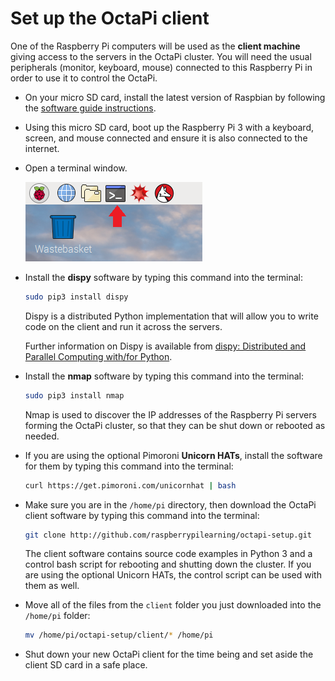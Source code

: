 # Set up the OctaPi client

One of the Raspberry Pi computers will be used as the **client machine** giving access to the servers in the OctaPi cluster. You will need the usual peripherals (monitor, keyboard, mouse) connected to this Raspberry Pi in order to use it to control the OctaPi.

- On your micro SD card, install the latest version of Raspbian by following the [software guide instructions](https://www.raspberrypi.org/learning/software-guide/quickstart/).

- Using this micro SD card, boot up the Raspberry Pi 3 with a keyboard, screen, and mouse connected and ensure it is also connected to the internet.

- Open a terminal window.

    ![Open a terminal](images/terminal.png)

- Install the **dispy** software by typing this command into the terminal:

    ```bash
    sudo pip3 install dispy
    ```

    Dispy is a distributed Python implementation that will allow you to write code on the client and run it across the servers.

    Further information on Dispy is available from [dispy: Distributed and Parallel Computing with/for Python](http://dispy.sourceforge.net/index.html).

- Install the **nmap** software by typing this command into the terminal:

    ```bash
    sudo pip3 install nmap
    ```

    Nmap is used to discover the IP addresses of the Raspberry Pi servers forming the OctaPi cluster, so that they can be shut down or rebooted as needed.

- If you are using the optional Pimoroni **Unicorn HATs**, install the software for them by typing this command into the terminal:

    ```bash
    curl https://get.pimoroni.com/unicornhat | bash
    ```

- Make sure you are in the `/home/pi` directory, then download the OctaPi client software by typing this command into the terminal:

    ```bash
    git clone http://github.com/raspberrypilearning/octapi-setup.git
    ```
    The client software contains source code examples in Python 3 and a control bash script for rebooting and shutting down the cluster. If you are using the optional Unicorn HATs, the control script can be used with them as well.

- Move all of the files from the `client` folder you just downloaded into the `/home/pi` folder:

    ```bash
    mv /home/pi/octapi-setup/client/* /home/pi
    ```

- Shut down your new OctaPi client for the time being and set aside the client SD card in a safe place.
